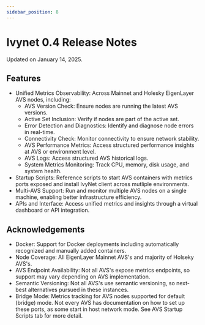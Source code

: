 ```yaml
---
sidebar_position: 8
---
```


# Ivynet 0.4 Release Notes

Updated on January 14, 2025.
## Features
- Unified Metrics Observability: Across Mainnet and Holesky EigenLayer AVS nodes, including:
    - AVS Version Check: Ensure nodes are running the latest AVS versions.
    - Active Set Inclusion: Verify if nodes are part of the active set.
    - Error Detection and Diagnostics: Identify and diagnose node errors in real-time.
    - Connectivity Check: Monitor connectivity to ensure network stability.
    - AVS Performance Metrics: Access structured performance insights at AVS or environment level.
    - AVS Logs: Access structured AVS historical logs.
    - System Metrics Monitoring: Track CPU, memory, disk usage, and system health.
- Startup Scripts: Reference scripts to start AVS containers with metrics ports exposed and install IvyNet client across mutliple environments. 
- Multi-AVS Support: Run and monitor multiple AVS nodes on a single machine, enabling better infrastructure efficiency.
- APIs and Interface: Access unified metrics and insights through a virtual dashboard or API integration.

## Acknowledgements

- Docker: Support for Docker deployments including automatically recognized and manually added containers. 
- Node Coverage: All EigenLayer Mainnet AVS's and majority of Holseky AVS's. 
- AVS Endpoint Availability: Not all AVS's expose metrics endpoints, so support may vary depending on AVS implementation.
- Semantic Versioning: Not all AVS's use semantic versioning, so next-best alternatives pursued in these instances.
- Bridge Mode: Metrics tracking for AVS nodes supported for default (bridge) mode.
Not every AVS has documentation on how to set up these ports, as some start in host network mode.
See AVS Startup Scripts tab for more detail.
